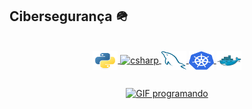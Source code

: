 ## Cibersegurança 🪖

<div align="center">
  <a href="https://github.com/IsadoraFerrao">
  <!--<img height="180em" src="https://github-readme-stats.vercel.app/api?username=JhonattaC&show_icons=true&theme=highcontrast&include_all_commits=true&title_color=pink&count_private=true"/>
     
</div>-->
<div style="display: inline_block"><br>
  <img align="center" alt="Python" height="30" width="40" src="https://raw.githubusercontent.com/devicons/devicon/master/icons/python/python-original.svg">
  <img align="center" alt="csharp" height="30" width="40" src="https://gistcdn.githack.com/johndward01/95c1d09de9e3707cfb4154989962376d/raw/f74007782421219d9e9ab4b6a27de2e172a8b714/csharp-logo.svg">
  <img align="center" alt="mysql" height="30" width="40" src="https://raw.githubusercontent.com/devicons/devicon/master/icons/mysql/mysql-original.svg">
  <img align="center" alt="vscode" height="30" width="40" src="https://raw.githubusercontent.com/devicons/devicon/master/icons/kubernetes/kubernetes-original.svg">
  <img align="center" alt="docker" height="30" width="40" src="https://raw.githubusercontent.com/devicons/devicon/master/icons/docker/docker-original.svg">
</div>

##

![GIF programando](ezgif-2d3ddd640d75eb.gif)
